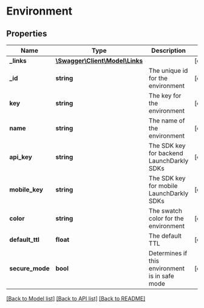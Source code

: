 # Environment

## Properties
Name | Type | Description | Notes
------------ | ------------- | ------------- | -------------
**_links** | [**\Swagger\Client\Model\Links**](Links.md) |  | [optional] 
**_id** | **string** | The unique id for the environment | [optional] 
**key** | **string** | The key for the environment | [optional] 
**name** | **string** | The name of the environment | [optional] 
**api_key** | **string** | The SDK key for backend LaunchDarkly SDKs | [optional] 
**mobile_key** | **string** | The SDK key for mobile LaunchDarkly SDKs | [optional] 
**color** | **string** | The swatch color for the environment | [optional] 
**default_ttl** | **float** | The default TTL | [optional] 
**secure_mode** | **bool** | Determines if this environment is in safe mode | [optional] 

[[Back to Model list]](../README.md#documentation-for-models) [[Back to API list]](../README.md#documentation-for-api-endpoints) [[Back to README]](../README.md)


